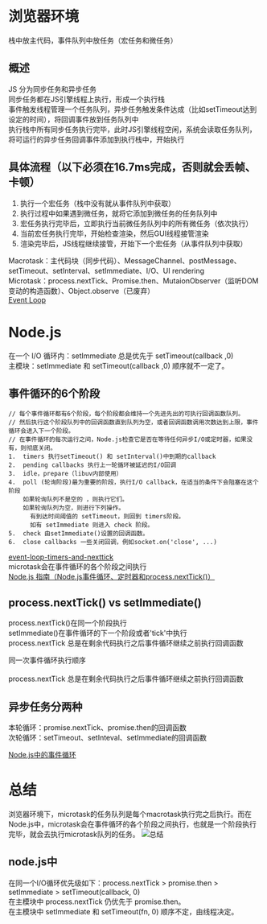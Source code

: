 # 浏览器环境
栈中放主代码，事件队列中放任务（宏任务和微任务）
##  概述
JS 分为同步任务和异步任务<br>
同步任务都在JS引擎线程上执行，形成一个执行栈<br>
事件触发线程管理一个任务队列，异步任务触发条件达成（比如setTimeout达到设定的时间），将回调事件放到任务队列中<br>
执行栈中所有同步任务执行完毕，此时JS引擎线程空闲，系统会读取任务队列，将可运行的异步任务回调事件添加到执行栈中，开始执行<br>
##  具体流程（以下必须在16.7ms完成，否则就会丢帧、卡顿）
1.  执行一个宏任务（栈中没有就从事件队列中获取）
2.  执行过程中如果遇到微任务，就将它添加到微任务的任务队列中
3.  宏任务执行完毕后，立即执行当前微任务队列中的所有微任务（依次执行）
4.  当前宏任务执行完毕，开始检查渲染，然后GUI线程接管渲染
5.  渲染完毕后，JS线程继续接管，开始下一个宏任务（从事件队列中获取）

Macrotask：主代码块（同步代码）、MessageChannel、postMessage、setTimeout、setInterval、setImmediate、I/O、UI rendering<br>
Microtask：process.nextTick、Promise.then、MutaionObserver（监听DOM变动的构造函数）、Object.observe（已废弃）<br>
[Event Loop](https://juejin.im/post/5d5b4c2df265da03dd3d73e5#heading-10)
# Node.js
在一个 I/O 循环内：setImmediate 总是优先于 setTimeout(callback ,0)<br>
主模块：setImmediate 和 setTimeout(callback ,0) 顺序就不一定了。
##  事件循环的6个阶段
```
// 每个事件循环都有6个阶段，每个阶段都会维持一个先进先出的可执行回调函数队列。
// 然后执行这个阶段队列中的回调函数直到队列为空，或者回调函数调用次数达到上限，事件循环会进入下一个阶段。
// 在事件循环的每次运行之间，Node.js检查它是否在等待任何异步I/O或定时器，如果没有，则彻底关闭。
1.  timers 执行setTimeout() 和 setInterval()中到期的callback
2.  pending callbacks 执行上一轮循环被延迟的I/O回调
3.  idle，prepare（libuv内部使用）
4.  poll (轮询阶段)最为重要的阶段，执行I/O callback，在适当的条件下会阻塞在这个阶段
    如果轮询队列不是空的 ，则执行它们。
    如果轮询队列为空，则进行下列操作。
      有到达时间阈值的 setTimeout，则回到 timers阶段。
      如有 setImmediate 则进入 check 阶段。
5.  check 由setImmediate()设置的回调函数。
6.  close callbacks 一些关闭回调，例如socket.on('close', ...)
```
[event-loop-timers-and-nexttick](https://nodejs.org/zh-cn/docs/guides/event-loop-timers-and-nexttick/)<br>
microtask会在事件循环的各个阶段之间执行<br>
[Node.js 指南（Node.js事件循环、定时器和process.nextTick()）](https://segmentfault.com/a/1190000017017364)
##  process.nextTick() vs setImmediate()
process.nextTick()在同一个阶段执行<br>
setImmediate()在事件循环的下一个阶段或者'tick'中执行<br>
process.nextTick 总是在剩余代码执行之后事件循环继续之前执行回调函数<br>

同一次事件循环执行顺序<br>
<br>
process.nextTick 总是在剩余代码执行之后事件循环继续之前执行回调函数<br>
##  异步任务分两种
本轮循环：promise.nextTick、promise.then的回调函数<br>
次轮循环：setTimeout、setInteval、setImmediate的回调函数<br>

[Node.js中的事件循环](https://www.jianshu.com/p/8cab6821bab7)

# 总结
浏览器环境下，microtask的任务队列是每个macrotask执行完之后执行。而在Node.js中，microtask会在事件循环的各个阶段之间执行，也就是一个阶段执行完毕，就会去执行microtask队列的任务。
![总结](https://mmbiz.qpic.cn/mmbiz_png/udZl15qqib0NPJYm99fCKh9SUq52nkiaF0dJGpnkpzqNaXj4krqPUGvYkNprEJbBiaeh9kfibQZApez565l1gocXPA/640?wx_fmt=png&tp=webp&wxfrom=5&wx_lazy=1&wx_co=1)
##  node.js中
在同一个I/O循环优先级如下：process.nextTick > promise.then > setImmediate > setTimeout(callback, 0)<br>
在主模块中 process.nextTick 仍优先于 promise.then。<br>
在主模块中 setImmediate 和 setTimeout(fn, 0) 顺序不定，由线程决定。



